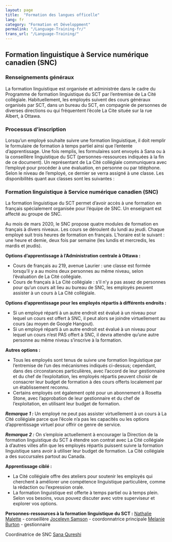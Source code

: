 ```yaml
---
layout: page
title:  "Formation des langues officelle"
lang: fr
category: "Formation et Développment"
permalink: "/Language-Training-fr/"
trans_url: "/Language-Training/"
---
```

## Formation linguistique à Service numérique canadien (SNC)

### Renseignements généraux
La formation linguistique est organisée et administrée dans le cadre du Programme de formation linguistique du SCT par l’entremise de La Cité collégiale. Habituellement, les employés suivent des cours généraux organisés par SCT, dans un bureau du SCT, en compagnie de personnes de diverses directions ou qui fréquentent l’école La Cite située sur la rue Albert, à Ottawa.

### Processus d’inscription
Lorsqu’un employé souhaite suivre une formation linguistique, il doit remplir le formulaire de formation à temps partiel ainsi que l’entente d’apprentissage. Une fois remplis, les formulaires sont envoyés à Sana ou à la conseillère linguistique du SCT (personnes-ressources indiquées à la fin de ce document). Un représentant de La Cité collégiale communiquera avec l’employé pour procéder à une évaluation, en personne ou par téléphone. Selon le niveau de l’employé, ce dernier se verra assigné à une classe. Les disponibilités quant aux classes sont les suivantes :

### Formation linguistique à Service numérique canadien (SNC)
La formation linguistique du SCT permet d’avoir accès à une formation en français spécialement organisée pour l’équipe de SNC. Un enseignant est affecté au groupe de SNC.

Au mois de mars 2020, le SNC propose quatre modules de formation en français à divers niveaux. Les cours se déroulent du lundi au jeudi. Chaque employé suit trois heures de formation en français. L’horaire est le suivant : une heure et demie, deux fois par semaine (les lundis et mercredis, les mardis et jeudis).  

**Options d’apprentissage à l’Administration centrale à Ottawa :**
* Cours de français au 219, avenue Laurier : une classe est formée lorsqu’il y a au moins deux personnes au même niveau, selon l’évaluation de La Cité collégiale.
* Cours de français à La Cité collégiale : s’il n’y a pas assez de personnes pour qu’un cours ait lieu au bureau de SNC, les employés peuvent assister à un cours à La Cité collégiale.
 
**Options d’apprentissage pour les employés répartis à différents endroits :**
* Si un employé réparti à un autre endroit est évalué à un niveau pour lequel un cours est offert à SNC, il peut alors se joindre virtuellement au cours (au moyen de Google Hangout).
* Si un employé réparti à un autre endroit est évalué à un niveau pour lequel un cours n’est PAS offert à SNC, il devra attendre qu’une autre personne au même niveau s’inscrive à la formation.

**Autres options :**
* Tous les employés sont tenus de suivre une formation linguistique par l’entremise de l’un des mécanismes indiqués ci-dessus; cependant, dans des circonstances particulières, avec l’accord de leur gestionnaire et du chef de l’exploitation, les employés répartis peuvent choisir de consacrer leur budget de formation à des cours offerts localement par un établissement reconnu.
* Certains employés ont également opté pour un abonnement à Rosetta Stone, avec l’approbation de leur gestionnaire et du chef de l’exploitation, en utilisant leur budget de formation.

**_Remarque 1 :_** Un employé ne peut pas assister virtuellement à un cours à La Cité collégiale parce que l’école n’a pas les capacités ou les options d’apprentissage virtuel pour offrir ce genre de service.

**_Remarque 2 :_** On s’emploie actuellement à encourager la Direction de la formation linguistique du SCT à étendre son contrat avec La Cité collégiale à d’autres villes afin que les employés répartis puissent suivre la formation linguistique sans avoir à utiliser leur budget de formation. La Cité collégiale a des succursales partout au Canada. 

**Apprentissage ciblé :**
* La Cité collégiale offre des ateliers pour soutenir les employés qui cherchent à améliorer une compétence linguistique particulière, comme la rédaction ou l’expression orale.
* La formation linguistique est offerte à temps partiel ou à temps plein. Selon vos besoins, vous pouvez discuter avec votre superviseur et explorer vos options.

**Personnes-ressources à la formation linguistique du SCT :** 
   [Nathalie Malette](mailto:Nathalie.Malette@tbs-sct.gc.ca) - conseillère
   [Joceleyn Samson](mailto:Jocelyne.Samson@tbs-sct.gc.ca) -  coordonnatrice principale
   [Melanie Burton](mailto:Melanie.Burton@tbs-sct.gc.ca) -  gestionnaire


Coordinatrice de SNC
   [Sana Qureshi](sana.qureshi@cds-snc.ca) 

